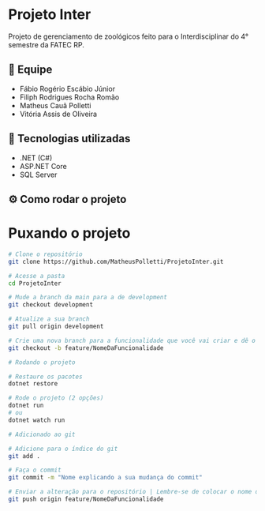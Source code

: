 # Projeto Inter

Projeto de gerenciamento de zoológicos feito para o Interdisciplinar do 4° semestre da FATEC RP.

## 👥 Equipe

- Fábio Rogério Escábio Júnior
- Filiph Rodrigues Rocha Romão
- Matheus Cauã Polletti
- Vitória Assis de Oliveira

## 🚀 Tecnologias utilizadas

- .NET (C#)
- ASP.NET Core
- SQL Server

## ⚙️ Como rodar o projeto

# Puxando o projeto

```bash
# Clone o repositório
git clone https://github.com/MatheusPolletti/ProjetoInter.git

# Acesse a pasta
cd ProjetoInter

# Mude a branch da main para a de development
git checkout development

# Atualize a sua branch
git pull origin development

# Crie uma nova branch para a funcionalidade que você vai criar e dê o nome dela
git checkout -b feature/NomeDaFuncionalidade

# Rodando o projeto

# Restaure os pacotes
dotnet restore

# Rode o projeto (2 opções)
dotnet run
# ou
dotnet watch run

# Adicionado ao git

# Adicione para o índice do git
git add .

# Faça o commit
git commit -m "Nome explicando a sua mudança do commit"

# Enviar a alteração para o repositório | Lembre-se de colocar o nome da branch que você criou
git push origin feature/NomeDaFuncionalidade